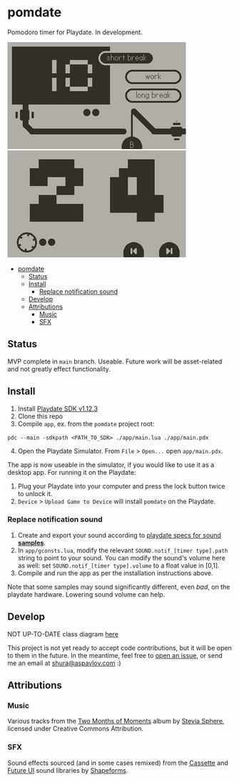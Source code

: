 # pomdate
Pomodoro timer for Playdate. In development.

![gif of the pomdate menu screen][menu] ![gif of the pomdate run-timer screen][run]

<!-- @import "[TOC]" {cmd="toc" depthFrom=1 depthTo=6 orderedList=false} -->

<!-- code_chunk_output -->

- [pomdate](#pomdate)
  - [Status](#status)
  - [Install](#install)
    - [Replace notification sound](#replace-notification-sound)
  - [Develop](#develop)
  - [Attributions](#attributions)
    - [Music](#music)
    - [SFX](#sfx)

<!-- /code_chunk_output -->


## Status

MVP complete in `main` branch. Useable.
Future work will be asset-related and not greatly effect functionality.

## Install

1. Install [Playdate SDK v1.12.3](https://sdk.play.date/1.12.3/)
2. Clone this repo
3. Compile `app`, ex. from the `pomdate` project root:
```
pdc --main -sdkpath <PATH_TO_SDK> ./app/main.lua ./app/main.pdx
```
4. Open the Playdate Simulator. From `File` > `Open...` open `app/main.pdx`.

The app is now useable in the simulator, if you would like to use it as a desktop app. For running it on the Playdate:

1. Plug your Playdate into your computer and press the lock button twice to unlock it.
2. `Device` > `Upload Game to Device` will install `pomdate` on the Playdate.

### Replace notification sound

1. Create and export your sound according to [playdate specs for sound **samples**](https://sdk.play.date/1.13.1/Inside%20Playdate.html#M-sound).
2. In `app/gconsts.lua`, modify the relevant `SOUND.notif_[timer type].path` string to point to your sound. You can modify the sound's volume here as well: set `SOUND.notif_[timer type].volume` to a float value in [0,1].
3. Compile and run the app as per the installation instructions above.

Note that some samples may sound significantly different, even *bad*, on the playdate hardware. Lowering sound volume can help.

## Develop

NOT UP-TO-DATE class diagram [here](http://www.plantuml.com/plantuml/uml/VLVVRzms37xtNw77hVanO8zP5hJD0Yn0sWwuwmQiA0hPvjbSPCcGgBjSj_pleqNvT6wJl2JIHuhIzucaTQy3QKznCDMectlTWHgDthUQGFrRgSRe45JdzTXZ4yvNeqSng9C0T3km_my_JZEqI3AA8o_Eg6vR6NWOt3Q1ZvMoZcDux7fIRgCaviM5h6FdEO1gj37GAjY2tpE-yNe0vQmQOAZ11rxCQ6TShOqASZA3WNvXTDvFaLCj1bsR4ZbK2coRJb4nA1G_rFz0GzLZbIcUdVrtDOCzjf37l3VrhWrLvV9SerMNbniqS7Kr2NEoMhzPtwpKXRgnSU1v8DwJfmclr1dX03umi9u6dpupr4JlmL82PWElx81MbBKyyT4cF4tS2FOTs9WcmJhtTUAQbwJfjOkMaddKCKY8QCkO7V_WoUp7nDEj6DXCbv9eNLpCsrHgS2rk489ARAgYNvOXug2jxi0ljCXSfn1Cwmu3CTP6hmcT_Gsr2GnF_vCA0xlTsa35TUQyH8NlsqZaBACoc08x2z-xdrWz0Cy2URITC9-s_5ERA5Bar2sPos8KFcUV-FfRi9-laYZLeKmIjqE9oDtnb6_JMSvOOaIguCmwmirUnbyeN_BOdgTX0cTD6DyOfoc16D8DjGpMpXd1XewdtURX7AVQOsp9BnVc-sd7bOisbrzWpdaB0LBHfw7aXmpd7MSVDtvRlINRdYtwHQsBBb9DKba5UYM2FXP98vQUizeXDRqegXl2BGW2d3FPo5apQQA9DEFjsh7bu-sDWG4i2PzhunOAdeJUHTCcU18xsaRzUYNM9_jLuIPyPET5UoYOAzldBiSISZbb3mxs3HDjMtKadVQWGiz_MrNlbJQcB4GRIDi6mgbo8tXDSja11pJQcptlbD92-k1v2PgwAA_QzSXd55mnT1oJHufwwPxdY-wewq2U3rs8oOryOMcTtM0N_J91cLPpBwQixzDvozZ8H2qjxamYe6dPScp8DurV0XYM_7foOJlc9K4kOCwB9wi2mogjXVQ9UsUEDk1K7hSscvVmXqX7U03wgmUxTZTMrwPywzAvP3QbpzeTgk_lMzl2m_DLyrWLiijgEMxBnUVYug0J1oAdS1WzRycU7TPeaFQdRD1Tvw5BTVzJuuRH2Hlb7speSGpiKWFj06m97L8QyhOgz6vdEH-EROssAb-Siw0q-_NWqrwsJKdKOzT3e3C3Mp2pBuR9baAzayQwp3EfUMdbBsIOz2WF8JnvZQDOtZI9vEA-xdGDvaNzPVCaVY4y7orzfVB18gylgJKXWM0yIaVZTdSu81r1SHo_XVYms_GHEc0ds-KqVwckUsqxA7J5d5Xz52eoIS5UeYWadY6uXWUgtKFck76MSi7oSDvkyfdxOy2la8BcXS_5lSDGUiRlpkDNZgVDSSy8esvOocC5TJWK-R8xe1qZSGPivHDwBxTMJE_vDD-RZDwxI4i9JuzaVgSVEDa8B0i-BClv9K65t99uUZoeirVbILI-RotKiUladI0Ffm9TNextdTfvFOxWvVcaJkJfAhkLL2nHc1jOzbXKY76T7BKneFtTF6kztXqcQ4mCv9d9MnTj6uuMtCucT3QKfK_1SHZbQ8L64cC-uGBFxwTbGsiFdefw30h3P5VvGMpsZ6kXVQhgI4e-tuoEtjL1rT2uz9i060fe6r18gjVvdIf-h2VXujNFMePxjAFsUb2TTt6yjJru93r5-Bbw3PQvcVy1)

This project is not yet ready to accept code contributions, but it will be open to them in the future. In the meantime, feel free to [open an issue](https://github.com/sasha-pavlov/pomdate/issues), or send me an email at [shura@aspavlov.com]() :)

## Attributions

### Music

Various tracks from the [Two Months of Moments](https://steviasphere.bandcamp.com/album/two-months-of-moments) album by [Stevia Sphere](https://steviasphere.bandcamp.com/music), licensed under Creative Commons Attribution.

### SFX

Sound effects sourced (and in some cases remixed) from the [Cassette](https://shapeforms.itch.io/cassette) and [Future UI](https://shapeforms.itch.io/future-ui) sound libraries by [Shapeforms](https://shapeforms.itch.io/).

[menu]: docs/gifs/2023-01-18_menu.gif "pomdate menu screen"
[run]: docs/gifs/2023-01-18_run.gif "pomdate run-timer screen"
